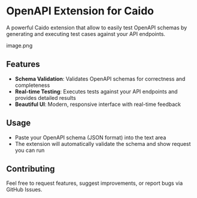 # OpenAPI Extension for Caido

A powerful Caido extension that allow to easily test OpenAPI schemas by generating and executing test cases against your API endpoints.

image.png

## Features

- **Schema Validation**: Validates OpenAPI schemas for correctness and completeness
- **Real-time Testing**: Executes tests against your API endpoints and provides detailed results
- **Beautiful UI**: Modern, responsive interface with real-time feedback

## Usage

- Paste your OpenAPI schema (JSON format) into the text area
- The extension will automatically validate the schema and show request you can run

## Contributing

Feel free to request features, suggest improvements, or report bugs via GitHub Issues.
